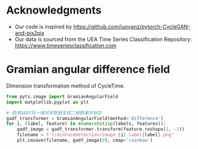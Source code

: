 # Acknowledgments
- Our code is inspired by https://github.com/junyanz/pytorch-CycleGAN-and-pix2pix
- Our data is sourced from the UEA Time Series Classification Repository: https://www.timeseriesclassification.com
# Gramian angular difference field

Dimension transformation method of CycleTime.

```python
from pyts.image import GramianAngularField
import matplotlib.pyplot as plt

# 使用GADF将一维时序数据生成二维数据并保存
gadf_transformer = GramianAngularField(method='difference')
for i, (label, feature) in enumerate(zip(labels, features)):
    gadf_image = gadf_transformer.transform(feature.reshape(1, -1))
    filename = f'trainFaceDetection/image_{i}_label{label}.png'
    plt.imsave(filename, gadf_image[0], cmap='rainbow')
```

